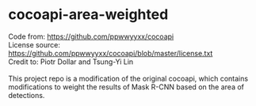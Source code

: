 # cocoapi-area-weighted

Code from: https://github.com/ppwwyyxx/cocoapi \
License source: https://github.com/ppwwyyxx/cocoapi/blob/master/license.txt \
Credit to: Piotr Dollar and Tsung-Yi Lin \
\
This project repo is a modification of the original cocoapi, which contains modifications to weight the results of Mask R-CNN based on the area of detections.
